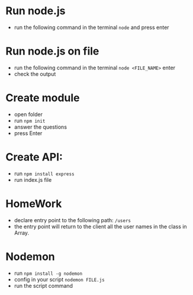 # Run node.js
- run the following command in the terminal `node` and press enter

# Run node.js on file 
- run the following command in the terminal `node <FILE_NAME>` enter
- check the output


# Create module
- open folder
- run `npm init`
- answer the questions
- press Enter


# Create API:
- run `npm install express`
- run index.js file



# HomeWork
- declare entry point to the following path: `/users`
- the entry point will return to the client all the user names in the class in Array.


# Nodemon 
- run `npm install -g nodemon`
- config in your script `nodemon FILE.js`
- run the script command